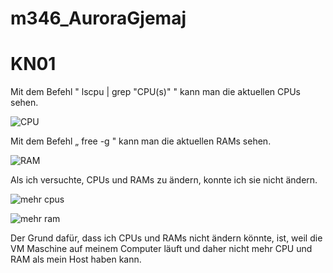 # m346_AuroraGjemaj

# KN01
Mit dem Befehl " lscpu | grep "CPU(s)" " kann man die aktuellen CPUs sehen.

![CPU](https://github.com/auroragjemaj/m346_AuroraGjemaj/assets/112400886/f6f1f103-ba76-4171-b074-55411456a48f)


Mit dem Befehl „ free -g " kann man die aktuellen RAMs sehen.

![RAM](https://github.com/auroragjemaj/m346_AuroraGjemaj/assets/112400886/0a765699-983c-4e5e-9153-6e260e70a643)


Als ich versuchte, CPUs und RAMs zu ändern, konnte ich sie nicht ändern. 

![mehr cpus](https://github.com/auroragjemaj/m346_AuroraGjemaj/assets/112400886/9e0483bd-1fad-4ccd-acd9-7149fa7c1290)

![mehr ram](https://github.com/auroragjemaj/m346_AuroraGjemaj/assets/112400886/eb7bf2e5-ffcf-40e7-a03f-7fc48a32b843)


Der Grund dafür, dass ich CPUs und RAMs nicht ändern könnte, ist, weil die VM Maschine auf meinem Computer läuft und daher nicht mehr CPU und RAM als mein Host haben kann.
